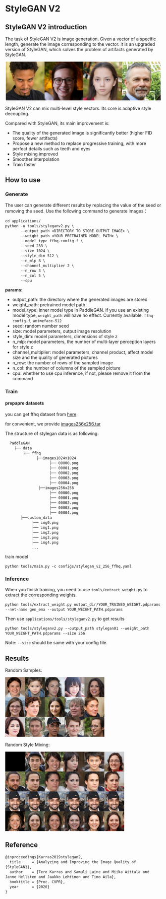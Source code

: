 # StyleGAN V2

## StyleGAN V2 introduction

The task of StyleGAN V2 is image generation. Given a vector of a specific length, generate the image corresponding to the vector. It is an upgraded version of StyleGAN, which solves the problem of artifacts generated by StyleGAN.

<div align="center">
  <img src="../../imgs/stylegan2-teaser-1024x256.png" width="500"/>
</div>

StyleGAN V2 can mix multi-level style vectors. Its core is adaptive style decoupling.

Compared with StyleGAN, its main improvement is:

- The quality of the generated image is significantly better (higher FID score, fewer artifacts)
- Propose a new method to replace progressive training, with more perfect details such as teeth and eyes
- Style mixing improved
- Smoother interpolation
- Train faster

## How to use

### Generate

The user can generate different results by replacing the value of the seed or removing the seed. Use the following command to generate images：

```
cd applications/
python -u tools/styleganv2.py \
       --output_path <DIRECTORY TO STORE OUTPUT IMAGE> \
       --weight_path <YOUR PRETRAINED MODEL PATH> \
       --model_type ffhq-config-f \
       --seed 233 \
       --size 1024 \
       --style_dim 512 \
       --n_mlp 8 \
       --channel_multiplier 2 \
       --n_row 3 \
       --n_col 5 \
       --cpu
```

**params:**
- output_path: the directory where the generated images are stored
- weight_path: pretrained model path
- model_type: inner model type in PaddleGAN. If you use an existing model type, `weight_path` will have no effect.
  Currently available: `ffhq-config-f`, `animeface-512`
- seed: random number seed
- size: model parameters, output image resolution
- style_dim: model parameters, dimensions of style z
- n_mlp: model parameters, the number of multi-layer perception layers for style z
- channel_multiplier: model parameters, channel product, affect model size and the quality of generated pictures
- n_row: the number of rows of the sampled image
- n_col: the number of columns of the sampled picture
- cpu: whether to use cpu inference, if not, please remove it from the command

### Train

#### prepapre datasets
you can get ffhq dataset from [here](https://drive.google.com/drive/folders/1u2xu7bSrWxrbUxk-dT-UvEJq8IjdmNTP)

for convenient, we provide [images256x256.tar](https://paddlegan.bj.bcebos.com/datasets/images256x256.tar)

The structure of stylegan data is as following:
  ```
    PaddleGAN
      ├── data
          ├── ffhq
                ├──images1024x1024
                      ├── 00000.png
                      ├── 00001.png
                      ├── 00002.png
                      ├── 00003.png
                      ├── 00004.png
                 ├──images256x256
                      ├── 00000.png
                      ├── 00001.png
                      ├── 00002.png
                      ├── 00003.png
                      ├── 00004.png
         ├──custom_data
              ├── img0.png
              ├── img1.png
              ├── img2.png
              ├── img3.png
              ├── img4.png
              ...
  ```

train model
```
python tools/main.py -c configs/stylegan_v2_256_ffhq.yaml
```

### Inference

When you finish training, you need to use ``tools/extract_weight.py`` to extract the corresponding weights.
```
python tools/extract_weight.py output_dir/YOUR_TRAINED_WEIGHT.pdparams --net-name gen_ema --output YOUR_WEIGHT_PATH.pdparams
```

Then use ``applications/tools/styleganv2.py`` to get results
```
python tools/styleganv2.py --output_path stylegan01 --weight_path YOUR_WEIGHT_PATH.pdparams --size 256
```

Note: ``--size`` should be same with your config file.


## Results

Random Samples:

![Samples](../../imgs/stylegan2-sample.png)

Random Style Mixing:

![Random Style Mixing](../../imgs/stylegan2-sample-mixing-0.png)


## Reference

```
@inproceedings{Karras2019stylegan2,
  title     = {Analyzing and Improving the Image Quality of {StyleGAN}},
  author    = {Tero Karras and Samuli Laine and Miika Aittala and Janne Hellsten and Jaakko Lehtinen and Timo Aila},
  booktitle = {Proc. CVPR},
  year      = {2020}
}

```
